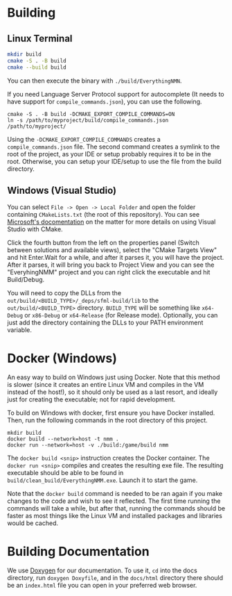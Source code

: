 # Building

## Linux Terminal

```bash
mkdir build
cmake -S . -B build
cmake --build build
```

You can then execute the binary with `./build/EverythingNMN`.

If you need Language Server Protocol support for autocomplete (It needs to have support for `compile_commands.json`),
you can use the following.

```
cmake -S . -B build -DCMAKE_EXPORT_COMPILE_COMMANDS=ON
ln -s /path/to/myproject/build/compile_commands.json /path/to/myproject/
```

Using the `-DCMAKE_EXPORT_COMPILE_COMMANDS` creates a `compile_commands.json` file. The second command creates a symlink
to the root of the project, as your IDE or setup probably requires it to be in the root. Otherwise, you can setup your
IDE/setup to use the file from the build directory.

## Windows (Visual Studio)

You can select `File -> Open -> Local Folder` and open the folder containing `CMakeLists.txt` (the root of this repository).
You can see [Microsoft's docomentation](https://learn.microsoft.com/en-us/cpp/build/cmake-projects-in-visual-studio) 
on the matter for more details on using Visual Studio with CMake.

Click the fourth button from the left on the properties panel (Switch between solutions and available views),
select the "CMake Targets View" and hit Enter.Wait for a while, and after it parses it, you will have the project.
After it parses, it will bring you back to Project View and you can see the "EveryhingNMM" project and you can 
right click the executable and hit Build/Debug. 

You will need to copy the DLLs from the `out/build/<BUILD_TYPE>/_deps/sfml-build/lib` to the `out/build/<BUILD_TYPE>` directory.
`BUILD_TYPE` will be something like `x64-Debug` or `x86-Debug` or `x64-Release` (for Release mode).
Optionally, you can just add the directory containing the DLLs to your PATH environment variable.

# Docker (Windows)
An easy way to build on Windows just using Docker. Note that this method is slower (since it creates an entire Linux VM and compiles
in the VM instead of the host!), so it should only be used as a last resort, and ideally just for creating the executable; not for
rapid development.

To build on Windows with docker, first ensure you have Docker installed. Then, run the following commands in the root
directory of this project.
```
mkdir build
docker build --network=host -t nmm .
docker run --network=host -v ./build:/game/build nmm
```

The `docker build <snip>` instruction creates the Docker container. The `docker run <snip>` compiles and creates the resulting exe file.
The resulting executable should be able to be found in `build/clean_build/EverythingNMM.exe`. Launch it to start the game.

Note that the `docker build` command is needed to be ran again if you make changes to the code and wish to see it reflected.
The first time running the commands will take a while, but after that, running the commands should be faster as most things
like the Linux VM and installed packages and libraries would be cached. 

# Building Documentation
We use [Doxygen](https://www.doxygen.nl/index.html) for our documentation. To use it, `cd` into
the docs directory, run `doxygen Doxyfile`, and in the `docs/html` directory there should be an `index.html`
file you can open in your preferred web browser.
